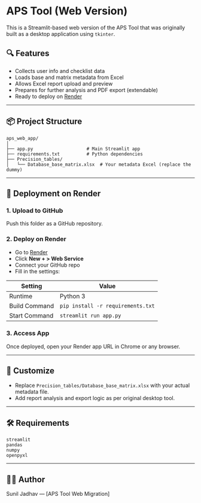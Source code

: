 
# APS Tool (Web Version)

This is a Streamlit-based web version of the APS Tool that was originally built as a desktop application using `tkinter`.

## 🔍 Features

- Collects user info and checklist data
- Loads base and matrix metadata from Excel
- Allows Excel report upload and preview
- Prepares for further analysis and PDF export (extendable)
- Ready to deploy on [Render](https://render.com)

---

## 📦 Project Structure

```
aps_web_app/
│
├── app.py                    # Main Streamlit app
├── requirements.txt          # Python dependencies
├── Precision_tables/
│   └── Database_base_matrix.xlsx  # Your metadata Excel (replace the dummy)
```

---

## 🚀 Deployment on Render

### 1. Upload to GitHub
Push this folder as a GitHub repository.

### 2. Deploy on Render
- Go to [Render](https://render.com)
- Click **New + > Web Service**
- Connect your GitHub repo
- Fill in the settings:

| Setting         | Value                 |
|----------------|-----------------------|
| Runtime         | Python 3              |
| Build Command   | `pip install -r requirements.txt` |
| Start Command   | `streamlit run app.py` |

### 3. Access App
Once deployed, open your Render app URL in Chrome or any browser.

---

## 🔧 Customize

- Replace `Precision_tables/Database_base_matrix.xlsx` with your actual metadata file.
- Add report analysis and export logic as per original desktop tool.

---

## 🛠️ Requirements

```
streamlit
pandas
numpy
openpyxl
```

---

## 👨‍💻 Author

Sunil Jadhav — [APS Tool Web Migration]

